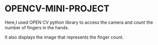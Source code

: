 # OPENCV-MINI-PROJECT
Here,I used OPEN CV python library to access the camera and count the number of fingers in the hands.

It also displays the image that represents the finger count.

